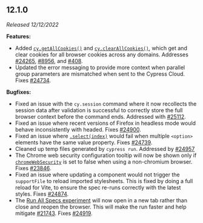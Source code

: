 ## 12.1.0

_Released 12/12/2022_

**Features:**

- Added [`cy.getAllCookies()`](/api/commands/getallcookies) and
  [`cy.clearAllCookies()`](/api/commands/clearallcookies), which get and clear
  cookies for all browser cookies across any domains. Addresses
  [#24265](https://github.com/cypress-io/cypress/issues/24265),
  [#8956](https://github.com/cypress-io/cypress/issues/8956), and
  [#408](https://github.com/cypress-io/cypress/issues/408).
- Updated the error messaging to provide more context when parallel group
  parameters are mismatched when sent to the Cypress Cloud. Fixes
  [#24734](https://github.com/cypress-io/cypress/issues/24734).

**Bugfixes:**

- Fixed an issue with the `cy.session` command where it now recollects the
  session data after validation is successful to correctly store the full
  browser context before the command ends. Addressed with
  [#25112](https://github.com/cypress-io/cypress/pull/25112).
- Fixed an issue where recent versions of Firefox in headless mode would behave
  inconsistently with headed. Fixes
  [#24900](https://github.com/cypress-io/cypress/issues/24900).
- Fixed an issue where [`.select(index)`](/api/commands/select#Index) would fail
  when multiple `<option>` elements have the same value property. Fixes
  [#24739](https://github.com/cypress-io/cypress/issues/24739).
- Cleaned up temp files generated by `cypress run`. Addressed by
  [#24957](https://github.com/cypress-io/cypress/pull/24957)
- The Chrome web security configuration tooltip will now be shown only if
  [`chromeWebSecurity`](/guides/guides/web-security#Disabling-Web-Security) is
  set to false when using a non-chromium browser. Fixes
  [#23846](https://github.com/cypress-io/cypress/issues/23846).
- Fixed an issue where updating a component would not trigger the `supportFile`
  to reload imported stylesheets. This is fixed by doing a full reload for Vite,
  to ensure the spec re-runs correctly with the latest styles. Fixes
  [#24874](https://github.com/cypress-io/cypress/issues/24874).
- The
  [Run All Specs experiment](/guides/references/experiments#End-to-End-Testing)
  will now open in a new tab rather than close and reopen the browser. This will
  make the run faster and help mitigate
  [#21743](https://github.com/cypress-io/cypress/issues/21743). Fixes
  [#24919](https://github.com/cypress-io/cypress/issues/24919).
